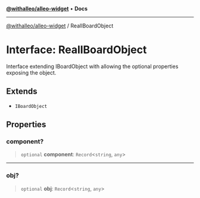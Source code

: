 [**@withalleo/alleo-widget**](../README.md) • **Docs**

***

[@withalleo/alleo-widget](../globals.md) / RealIBoardObject

# Interface: RealIBoardObject

Interface extending IBoardObject with allowing the optional properties exposing the object.

## Extends

- `IBoardObject`

## Properties

### component?

> `optional` **component**: `Record`\<`string`, `any`\>

***

### obj?

> `optional` **obj**: `Record`\<`string`, `any`\>

